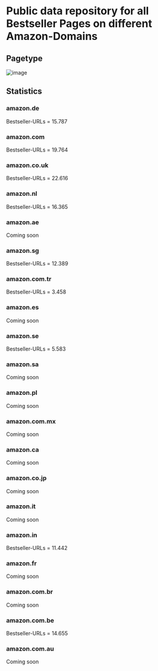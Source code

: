 # Public data repository for all Bestseller Pages on different Amazon-Domains

## Pagetype

![image](https://github.com/dschmeh/amazon-bestseller-urls/assets/22255224/bdd68319-68a9-4c85-9b61-855fd2543cd3)

## Statistics

### amazon.de
Bestseller-URLs = 15.787

### amazon.com
Bestseller-URLs = 19.764

### amazon.co.uk
Bestseller-URLs = 22.616

### amazon.nl
Bestseller-URLs = 16.365

### amazon.ae
Coming soon

### amazon.sg
Bestseller-URLs = 12.389

### amazon.com.tr
Bestseller-URLs = 3.458

### amazon.es
Coming soon

### amazon.se
Bestseller-URLs = 5.583

### amazon.sa
Coming soon

### amazon.pl
Coming soon

### amazon.com.mx
Coming soon

### amazon.ca
Coming soon

### amazon.co.jp
Coming soon

### amazon.it
Coming soon

### amazon.in
Bestseller-URLs = 11.442

### amazon.fr
Coming soon

### amazon.com.br
Coming soon

### amazon.com.be
Bestseller-URLs = 14.655

### amazon.com.au
Coming soon
